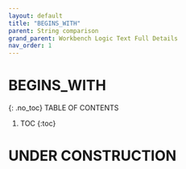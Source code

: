 ```yaml
---
layout: default
title: "BEGINS_WITH"
parent: String comparison
grand_parent: Workbench Logic Text Full Details
nav_order: 1
---
```

# BEGINS_WITH
{: .no_toc}
TABLE OF CONTENTS 
1. TOC
{:toc}  
 
# UNDER CONSTRUCTION


